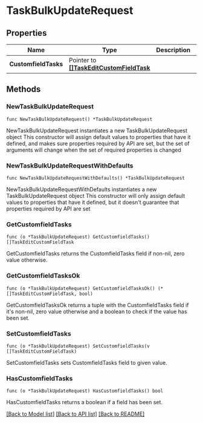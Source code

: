 # TaskBulkUpdateRequest

## Properties

Name | Type | Description | Notes
------------ | ------------- | ------------- | -------------
**CustomfieldTasks** | Pointer to [**[]TaskEditCustomFieldTask**](TaskEditCustomFieldTask.md) |  | [optional] 

## Methods

### NewTaskBulkUpdateRequest

`func NewTaskBulkUpdateRequest() *TaskBulkUpdateRequest`

NewTaskBulkUpdateRequest instantiates a new TaskBulkUpdateRequest object
This constructor will assign default values to properties that have it defined,
and makes sure properties required by API are set, but the set of arguments
will change when the set of required properties is changed

### NewTaskBulkUpdateRequestWithDefaults

`func NewTaskBulkUpdateRequestWithDefaults() *TaskBulkUpdateRequest`

NewTaskBulkUpdateRequestWithDefaults instantiates a new TaskBulkUpdateRequest object
This constructor will only assign default values to properties that have it defined,
but it doesn't guarantee that properties required by API are set

### GetCustomfieldTasks

`func (o *TaskBulkUpdateRequest) GetCustomfieldTasks() []TaskEditCustomFieldTask`

GetCustomfieldTasks returns the CustomfieldTasks field if non-nil, zero value otherwise.

### GetCustomfieldTasksOk

`func (o *TaskBulkUpdateRequest) GetCustomfieldTasksOk() (*[]TaskEditCustomFieldTask, bool)`

GetCustomfieldTasksOk returns a tuple with the CustomfieldTasks field if it's non-nil, zero value otherwise
and a boolean to check if the value has been set.

### SetCustomfieldTasks

`func (o *TaskBulkUpdateRequest) SetCustomfieldTasks(v []TaskEditCustomFieldTask)`

SetCustomfieldTasks sets CustomfieldTasks field to given value.

### HasCustomfieldTasks

`func (o *TaskBulkUpdateRequest) HasCustomfieldTasks() bool`

HasCustomfieldTasks returns a boolean if a field has been set.


[[Back to Model list]](../README.md#documentation-for-models) [[Back to API list]](../README.md#documentation-for-api-endpoints) [[Back to README]](../README.md)


